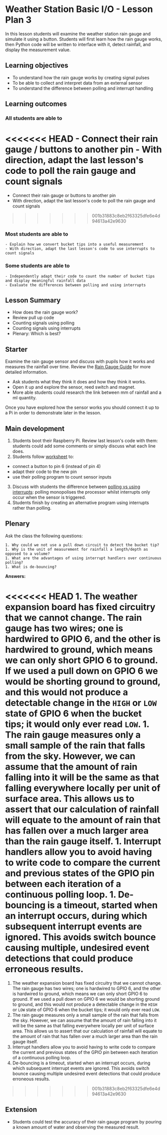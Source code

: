 #  Weather Station Basic I/O - Lesson Plan 3

In this lesson students will examine the weather station rain gauge and simulate it using a button. Students will first learn how the rain gauge works, then Python code will be written to interface with it, detect rainfall, and display the measurement value.

## Learning objectives

- To understand how the rain gauge works by creating signal pulses
- To be able to collect and interpret data from an external sensor
- To understand the difference between polling and interrupt handling

## Learning outcomes

### All students are able to

<<<<<<< HEAD
    - Connect their rain gauge / buttons to another pin
    - With direction, adapt the last lesson's code to poll the rain gauge and count signals
=======
- Connect their rain gauge or buttons to another pin
- With direction, adapt the last lesson's code to poll the rain gauge and count signals
>>>>>>> 001b31883c8eb2f63325dfe6e4d94613a42e9630

### Most students are able to

    - Explain how we convert bucket tips into a useful measurement
    - With direction, adapt the last lesson's code to use interrupts to count signals

### Some students are able to

    - Independently adapt their code to count the number of bucket tips and display meaningful rainfall data
    - Evaluate the differences between polling and using interrupts

## Lesson Summary

- How does the rain gauge work?
- Review pull up code
- Counting signals using polling
- Counting signals using interrupts
- Plenary: Which is best?

## Starter

Examine the rain gauge sensor and discuss with pupils how it works and measures the rainfall over time. Review the [Rain Gauge Guide](guides/weather_station/rain_gauge.md) for more detailed information.
- Ask students what they think it does and how they think it works.
- Open it up and explore the sensor, reed switch and magnet.
- More able students could research the link between mm of rainfall and a ml quantity.

Once you have explored how the sensor works you should connect it up to a Pi in order to demonstrate later in the lesson.

## Main development

1. Students boot their Raspberry Pi. Review last lesson's code with them: students could add some comments or simply discuss what each line does.
2. Students follow [worksheet](worksheet.md) to:
  - connect a button to pin 6 (instead of pin 4)
  - adapt their code to the new pin
  - use their polling program to count sensor inputs
3. Discuss with students the difference between [polling vs using interrupts](): polling monopolises the processor whilst interrupts only occur when the sensor is triggered.
4. Students finish by creating an alternative program using interrupts rather than polling.

## Plenary

Ask the class the following questions:

    1. Why could we not use a pull down circuit to detect the bucket tip?
    1. Why is the unit of measurement for rainfall a length/depth as opposed to a volume?
    1. What are the advantages of using interrupt handlers over continuous polling?
    1. What is de-bouncing?

**Answers:**

<<<<<<< HEAD
    1. The weather expansion board has fixed circuitry that we cannot change. The rain gauge has two wires; one is hardwired to GPIO 6, and the other is hardwired to ground, which means we can only short GPIO 6 to ground. If we used a pull down on GPIO 6 we would be shorting ground to ground, and this would not produce a detectable change in the `HIGH` or `LOW` state of GPIO 6 when the bucket tips; it would only ever read `LOW`.
    1. The rain gauge measures only a small sample of the rain that falls from the sky. However, we can assume that the amount of rain falling into it will be the same as that falling everywhere locally per unit of surface area. This allows us to assert that our calculation of rainfall will equate to the amount of rain that has fallen over a much larger area than the rain gauge itself.
    1. Interrupt handlers allow you to avoid having to write code to compare the current and previous states of the GPIO pin between each iteration of a continuous polling loop.
    1. De-bouncing is a timeout, started when an interrupt occurs, during which subsequent interrupt events are ignored. This avoids switch bounce causing multiple, undesired event detections that could produce erroneous results.
=======
1. The weather expansion board has fixed circuitry that we cannot change. The rain gauge has two wires; one is hardwired to GPIO 6, and the other is hardwired to ground, which means we can only short GPIO 6 to ground. If we used a pull down on GPIO 6 we would be shorting ground to ground, and this would not produce a detectable change in the `HIGH` or `LOW` state of GPIO 6 when the bucket tips; it would only ever read `LOW`.
1. The rain gauge measures only a small sample of the rain that falls from the sky. However, we can assume that the amount of rain falling into it will be the same as that falling everywhere locally per unit of surface area. This allows us to assert that our calculation of rainfall will equate to the amount of rain that has fallen over a much larger area than the rain gauge itself.
1. Interrupt handlers allow you to avoid having to write code to compare the current and previous states of the GPIO pin between each iteration of a continuous polling loop.
1. De-bouncing is a timeout, started when an interrupt occurs, during which subsequent interrupt events are ignored. This avoids switch bounce causing multiple undesired event detections that could produce erroneous results.
>>>>>>> 001b31883c8eb2f63325dfe6e4d94613a42e9630

## Extension

- Students could test the accuracy of their rain gauge program by pouring a known amount of water and observing the measured result.

